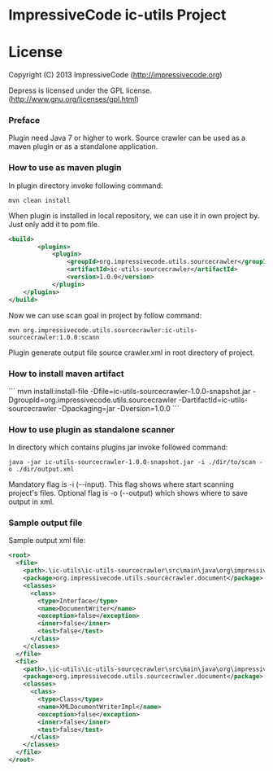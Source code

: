 ImpressiveCode ic-utils Project
===================

# License
Copyright (C) 2013 ImpressiveCode (http://impressivecode.org)

Depress is licensed under the GPL license. (http://www.gnu.org/licenses/gpl.html)
<h3>Preface</h3>
Plugin need Java 7 or higher to work. Source crawler can be used as a maven plugin or as a standalone application.

<h3>How to use as maven plugin</h3>

In plugin directory invoke following command: 

```
mvn clean install
```

When plugin is installed in local repository, we can use it in own project by. Just only add it to pom file.

```xml
<build>
        <plugins>
            <plugin>
                <groupId>org.impressivecode.utils.sourcecrawler</groupId>
                <artifactId>ic-utils-sourcecrawler</artifactId>
                <version>1.0.0</version>
            </plugin>
    </plugins>
</build>
```

Now we can use scan goal in project by follow command:

```
mvn org.impressivecode.utils.sourcecrawler:ic-utils-sourcecrawler:1.0.0:scann
```

Plugin generate output file source crawler.xml in root directory of project.
<h3>How to install maven artifact</h3>
```
mvn install:install-file -Dfile=ic-utils-sourcecrawler-1.0.0-snapshot.jar -DgroupId=org.impressivecode.utils.sourcecrawler
 -DartifactId=ic-utils-sourcecrawler -Dpackaging=jar -Dversion=1.0.0
```
<h3>How to use plugin as standalone scanner</h3>

In directory which contains plugins jar invoke followed command:
```
java -jar ic-utils-sourcecrawler-1.0.0-snapshot.jar -i ./dir/to/scan -o ./dir/output.xml
```
Mandatory flag is -i (--input). This flag shows where start scanning project's files. Optional flag is -o (--output) which shows where to save output in xml.

<h3>Sample output file</h3>

Sample output xml file:

```xml
<root>
  <file>
    <path>.\ic-utils\ic-utils-sourcecrawler\src\main\java\org\impressivecode\utils\sourcecrawler\document\DocumentWriter.java</path>
    <package>org.impressivecode.utils.sourcecrawler.document</package>
    <classes>
      <class>
        <type>Interface</type>
        <name>DocumentWriter</name>
        <exception>false</exception>
        <inner>false</inner>
        <test>false</test>
      </class>
    </classes>
  </file>
  <file>
    <path>.\ic-utils\ic-utils-sourcecrawler\src\main\java\org\impressivecode\utils\sourcecrawler\document\XMLDocumentWriterImpl.java</path>
    <package>org.impressivecode.utils.sourcecrawler.document</package>
    <classes>
      <class>
        <type>Class</type>
        <name>XMLDocumentWriterImpl</name>
        <exception>false</exception>
        <inner>false</inner>
        <test>false</test>
      </class>
    </classes>
  </file>
</root>
```
